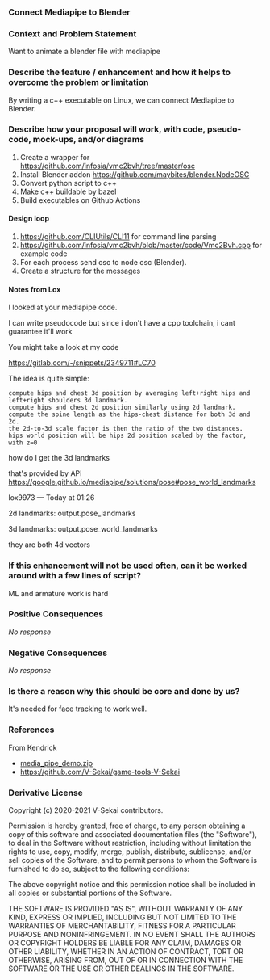 ### Connect Mediapipe to Blender

### Context and Problem Statement

Want to animate a blender file with mediapipe

### Describe the feature / enhancement and how it helps to overcome the problem or limitation

By writing a c++ executable on Linux, we can connect Mediapipe to Blender.

### Describe how your proposal will work, with code, pseudo-code, mock-ups, and/or diagrams

1. Create a wrapper for https://github.com/infosia/vmc2bvh/tree/master/osc
2. Install Blender addon https://github.com/maybites/blender.NodeOSC
3. Convert python script to c++
4. Make c++ buildable by bazel
5. Build executables on Github Actions

#### Design loop

1. https://github.com/CLIUtils/CLI11 for command line parsing
2. https://github.com/infosia/vmc2bvh/blob/master/code/Vmc2Bvh.cpp for example code
3. For each process send osc to node osc (Blender).
4. Create a structure for the messages

#### Notes from Lox

I looked at your mediapipe code.

I can write pseudocode but since i don't have a cpp toolchain, i cant guarantee it'll work

You might take a look at my code

https://gitlab.com/-/snippets/2349711#LC70

The idea is quite simple:

    compute hips and chest 3d position by averaging left+right hips and left+right shoulders 3d landmark.
    compute hips and chest 2d position similarly using 2d landmark.
    compute the spine length as the hips-chest distance for both 3d and 2d.
    the 2d-to-3d scale factor is then the ratio of the two distances.
    hips world position will be hips 2d position scaled by the factor, with z=0

how do I get the 3d landmarks

that's provided by API https://google.github.io/mediapipe/solutions/pose#pose_world_landmarks

lox9973 — Today at 01:26

2d landmarks: output.pose_landmarks

3d landmarks: output.pose_world_landmarks

they are both 4d vectors

### If this enhancement will not be used often, can it be worked around with a few lines of script?

ML and armature work is hard

### Positive Consequences

_No response_

### Negative Consequences

_No response_

### Is there a reason why this should be core and done by us?

It's needed for face tracking to work well.

### References

From Kendrick

- [media_pipe_demo.zip](https://github.com/V-Sekai/v-sekai-proposals/files/6972400/media_pipe_demo.zip)
- https://github.com/V-Sekai/game-tools-V-Sekai

### Derivative License

Copyright (c) 2020-2021 V-Sekai contributors.

Permission is hereby granted, free of charge, to any person obtaining a copy
of this software and associated documentation files (the "Software"), to deal
in the Software without restriction, including without limitation the rights
to use, copy, modify, merge, publish, distribute, sublicense, and/or sell
copies of the Software, and to permit persons to whom the Software is
furnished to do so, subject to the following conditions:

The above copyright notice and this permission notice shall be included in all
copies or substantial portions of the Software.

THE SOFTWARE IS PROVIDED "AS IS", WITHOUT WARRANTY OF ANY KIND, EXPRESS OR
IMPLIED, INCLUDING BUT NOT LIMITED TO THE WARRANTIES OF MERCHANTABILITY,
FITNESS FOR A PARTICULAR PURPOSE AND NONINFRINGEMENT. IN NO EVENT SHALL THE
AUTHORS OR COPYRIGHT HOLDERS BE LIABLE FOR ANY CLAIM, DAMAGES OR OTHER
LIABILITY, WHETHER IN AN ACTION OF CONTRACT, TORT OR OTHERWISE, ARISING FROM,
OUT OF OR IN CONNECTION WITH THE SOFTWARE OR THE USE OR OTHER DEALINGS IN THE
SOFTWARE.
